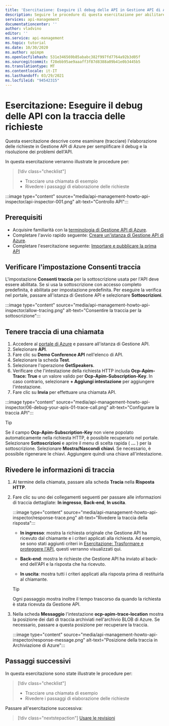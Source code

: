 ```yaml
---
title: 'Esercitazione: Eseguire il debug delle API in Gestione API di Azure con la traccia delle richieste'
description: Seguire le procedure di questa esercitazione per abilitare la traccia ed esaminare i passaggi di elaborazione delle richieste in Gestione API di Azure.
services: api-management
documentationcenter: ''
author: vladvino
editor: ''
ms.service: api-management
ms.topic: tutorial
ms.date: 10/30/2020
ms.author: apimpm
ms.openlocfilehash: 531e346569b85ababc382f997fd7764a92b3d05f
ms.sourcegitcommit: f28ebb95ae9aaaff3f87d8388a09b41e0b3445b5
ms.translationtype: MT
ms.contentlocale: it-IT
ms.lasthandoff: 03/29/2021
ms.locfileid: "94542315"
---
```

# <a name="tutorial-debug-your-apis-using-request-tracing"></a>Esercitazione: Eseguire il debug delle API con la traccia delle richieste

Questa esercitazione descrive come esaminare (tracciare) l'elaborazione delle richieste in Gestione API di Azure per semplificare il debug e la risoluzione dei problemi dell'API. 

In questa esercitazione verranno illustrate le procedure per:

> [!div class="checklist"]
> * Tracciare una chiamata di esempio
> * Rivedere i passaggi di elaborazione delle richieste

:::image type="content" source="media/api-management-howto-api-inspector/api-inspector-001.png" alt-text="Controllo API":::

## <a name="prerequisites"></a>Prerequisiti

+ Acquisire familiarità con la [terminologia di Gestione API di Azure](api-management-terminology.md).
+ Completare l'avvio rapido seguente: [Creare un'istanza di Gestione API di Azure](get-started-create-service-instance.md).
+ Completare l'esercitazione seguente: [Importare e pubblicare la prima API](import-and-publish.md)

## <a name="verify-allow-tracing-setting"></a>Verificare l'impostazione Consenti traccia 

L'impostazione **Consenti traccia** per la sottoscrizione usata per l'API deve essere abilitata. Se si usa la sottoscrizione con accesso completo predefinita, è abilitata per impostazione predefinita. Per eseguire la verifica nel portale, passare all'istanza di Gestione API e selezionare **Sottoscrizioni**.

   :::image type="content" source="media/api-management-howto-api-inspector/allow-tracing.png" alt-text="Consentire la traccia per la sottoscrizione":::

## <a name="trace-a-call"></a>Tenere traccia di una chiamata

1. Accedere al [portale di Azure](https://portal.azure.com) e passare all'istanza di Gestione API.
1. Selezionare **API**.
1. Fare clic su **Demo Conference API** nell'elenco di API.
1. Selezionare la scheda **Test**.
1. Selezionare l'operazione **GetSpeakers**.
1. Verificare che l'intestazione della richiesta HTTP includa **Ocp-Apim-Trace: True** e un valore valido per **Ocp-Apim-Subscription-Key**. In caso contrario, selezionare **+ Aggiungi intestazione** per aggiungere l'intestazione.
1. Fare clic su **Invia** per effettuare una chiamata API.

  :::image type="content" source="media/api-management-howto-api-inspector/06-debug-your-apis-01-trace-call.png" alt-text="Configurare la traccia API":::

> [!TIP]
> Se il campo **Ocp-Apim-Subscription-Key** non viene popolato automaticamente nella richiesta HTTP, è possibile recuperarlo nel portale. Selezionare **Sottoscrizioni** e aprire il menu di scelta rapida ( **...** ) per la sottoscrizione. Selezionare **Mostra/Nascondi chiavi**. Se necessario, è possibile rigenerare le chiavi. Aggiungere quindi una chiave all'intestazione.

## <a name="review-trace-information"></a>Rivedere le informazioni di traccia

1. Al termine della chiamata, passare alla scheda **Tracia** nella **Risposta HTTP**.
1. Fare clic su uno dei collegamenti seguenti per passare alle informazioni di traccia dettagliate: **In ingresso**, **Back-end**, **In uscita**.

     :::image type="content" source="media/api-management-howto-api-inspector/response-trace.png" alt-text="Rivedere la traccia della risposta":::

    * **In ingresso**: mostra la richiesta originale che Gestione API ha ricevuto dal chiamante e i criteri applicati alla richiesta. Ad esempio, se sono stati aggiunti criteri in [Esercitazione: Trasformare e proteggere l'API](transform-api.md), questi verranno visualizzati qui.

    * **Back-end**: mostra le richieste che Gestione API ha inviato al back-end dell'API e la risposta che ha ricevuto.

    * **In uscita**: mostra tutti i criteri applicati alla risposta prima di restituirla al chiamante.

    > [!TIP]
    > Ogni passaggio mostra inoltre il tempo trascorso da quando la richiesta è stata ricevuta da Gestione API.

1. Nella scheda **Messaggio** l'intestazione **ocp-apim-trace-location** mostra la posizione dei dati di traccia archiviati nell'archivio BLOB di Azure. Se necessario, passare a questa posizione per recuperare la traccia.

     :::image type="content" source="media/api-management-howto-api-inspector/response-message.png" alt-text="Posizione della traccia in Archiviazione di Azure":::
## <a name="next-steps"></a>Passaggi successivi

In questa esercitazione sono state illustrate le procedure per:

> [!div class="checklist"]
> * Tracciare una chiamata di esempio
> * Rivedere i passaggi di elaborazione delle richieste

Passare all'esercitazione successiva:

> [!div class="nextstepaction"]
> [Usare le revisioni](api-management-get-started-revise-api.md)
